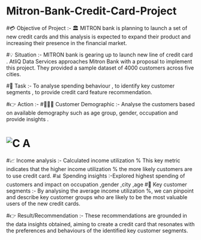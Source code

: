 # Mitron-Bank-Credit-Card-Project
#💳 Objective of Project :-  🏛 MITRON bank is planning to launch a set of new credit cards and this analysis is expected to expand their product  and increasing their presence in the financial market.

#💡 Situation :- MITRON bank is gearing up to launch new line of credit card . AtliQ Data Services approaches Mitron Bank with a proposal to implement this project. They provided a sample dataset of 4000 customers across five cities.

#📝 Task :- To analyse spending behaviour , to identify key customer segments , to provide credit card feature recommendation.

#👉 Action :- 
#👩‍👧‍👧 Customer Demographic :- Analyse the customers based on available demography such as age group, gender, occupation  and provide insights .
# ![C A](https://github.com/Sharayu86Jadhav/Mitron-Bank-Credit-Card-Project/assets/157635652/cefdfb47-9e6b-42c3-8aae-d2e50c536ef5)

#📈 Income analysis :- Calculated income utilization %  This key metric indicates that the higher income utilization % the more likely customers are to use credit card.
#📊 Spending insights :-Explored  highest spending  of customers and impact on occupation ,gender ,city ,age 
#📍 Key customer segments :- By analysing the average income utilization %, we can pinpoint and describe key customer groups who are likely to be the most valuable users of the new credit cards. 

#👉 Result/Recommendation :- These recommendations are grounded in the data insights obtained, aiming to create a credit card that resonates with the preferences and behaviours of the identified key customer segments.
